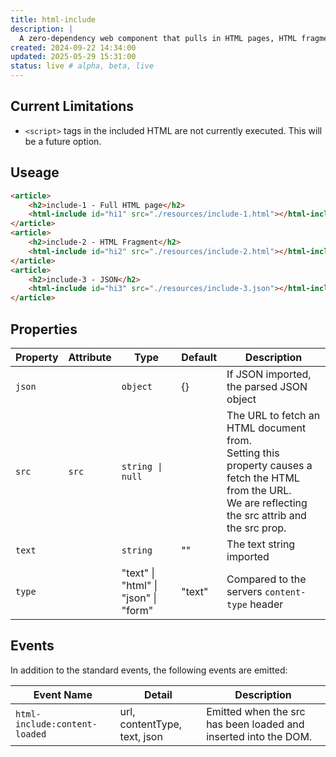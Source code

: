 ```yaml
---
title: html-include
description: |
  A zero-dependency web component that pulls in HTML pages, HTML fragments, returned HTML Form data, JSON or text from a URL and displays it in the page.
created: 2024-09-22 14:34:00
updated: 2025-05-29 15:31:00
status: live # alpha, beta, live
---
```


## Current Limitations

* `<script>` tags in the included HTML are not currently executed. This will be a future option.

## Useage

```html
<article>
    <h2>include-1 - Full HTML page</h2>
    <html-include id="hi1" src="./resources/include-1.html"></html-include>
</article>
<article>
    <h2>include-2 - HTML Fragment</h2>
    <html-include id="hi2" src="./resources/include-2.html"></html-include>
</article>
<article>
    <h2>include-3 - JSON</h2>
    <html-include id="hi3" src="./resources/include-3.json"></html-include>
</article>
```

## Properties

| Property | Attribute | Type             | Default | Description                                      |
|----------|-----------|------------------|---------|--------------------------------------------------|
| `json`   |           | `object`         | {}      | If JSON imported, the parsed JSON object         |
| `src`    | `src`     | `string \| null` |         | The URL to fetch an HTML document from.<br />Setting this property causes a fetch the HTML from the URL.<br />We are reflecting the src attrib and the src prop. |
| `text`   |           | `string`         | ""      | The text string imported                         |
| `type`   |           | "text" \| "html" \| "json" \| "form" | "text"  | Compared to the servers `content-type` header |

## Events

In addition to the standard events, the following events are emitted:

| Event Name | Detail | Description |
|------------|--------|-------------|
| `html-include:content-loaded` | url, contentType, text, json | Emitted when the src has been loaded and inserted into the DOM. |
